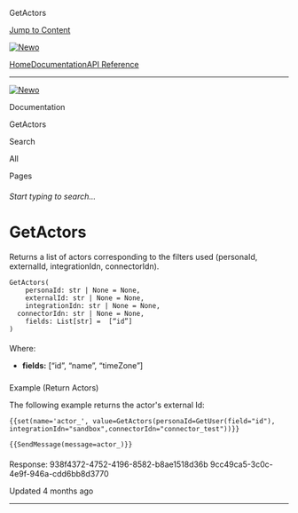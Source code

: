 GetActors

[Jump to Content](#content)

[![Newo](https://files.readme.io/895bdeef8322f081f6d0f4507a17e414930dfddfddf1de452f458dc00698ca84-small-svgviewer-png-output_9.png)](/)

[Home](/)[Documentation](/docs)[API Reference](/reference)

* * *

[![Newo](https://files.readme.io/895bdeef8322f081f6d0f4507a17e414930dfddfddf1de452f458dc00698ca84-small-svgviewer-png-output_9.png)](/)

Documentation

GetActors

Search

All

Pages

###### Start typing to search…

# GetActors

Returns a list of actors corresponding to the filters used (personaId, externalId, integrationIdn, connectorIdn).

```
GetActors(
	personaId: str | None = None,
	externalId: str | None = None,
	integrationIdn: str | None = None,
  connectorIdn: str | None = None,
	fields: List[str] =  [“id”]
)
```

#### 

Where:

[](#where)

*   **fields:** \[“id”, “name”, “timeZone”\]

### 

Example (Return Actors)

[](#example-return-actors)

The following example returns the actor's external Id:

```
{{set(name='actor_', value=GetActors(personaId=GetUser(field="id"), integrationIdn="sandbox",connectorIdn="connector_test"))}}

{{SendMessage(message=actor_)}}
```

#### 

Response: 938f4372-4752-4196-8582-b8ae1518d36b 9cc49ca5-3c0c-4e9f-946a-cdd6bb8d3770

[](#response-938f4372-4752-4196-8582-b8ae1518d36b-9cc49ca5-3c0c-4e9f-946a-cdd6bb8d3770)

Updated 4 months ago

* * *
